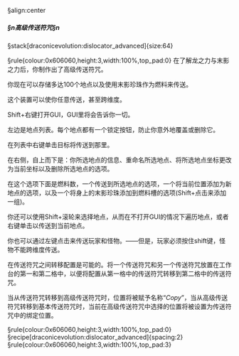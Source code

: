 §align:center
##### §n高级传送符咒§n

§stack[draconicevolution:dislocator_advanced]{size:64}

§rule{colour:0x606060,height:3,width:100%,top_pad:0}
在了解龙之力与末影之力后，你制作出了高级传送符咒。

你现在可以存储多达100个地点以及使用末影珍珠作为燃料来传送。

这个装置可以使你任意传送，甚至跨维度。

Shift+右键打开GUI，GUI里将会告诉你一切。

左边是地点列表。每个地点都有一个锁定按钮，防止你意外地覆盖或删除它。

在列表中右键单击目标将传送到那里。

在右侧，自上而下是：你所选地点的信息、重命名所选地点、将所选地点坐标更改为当前坐标以及删除所选地点的选项。

在这个选项下面是燃料数，一个传送到所选地点的选项，一个将当前位置添加为新地点的选项，以及一个将身上的末影珍珠添加到燃料槽的选项(Shift+点击来添加一组)。

你还可以使用Shift+滚轮来选择地点，从而在不打开GUI的情况下遍历地点，或者右键单击以传送到当前地点。

你也可以通过左键点击来传送玩家和怪物。——但是，玩家必须按住shift键，怪物不能跨维度传送。

在传送符咒之间转移配置是可能的。将一个传送符咒和另一个传送符咒放置在工作台的第一和第二格中，以便将配置从第一格中的传送符咒转移到第二格中的传送符咒。

当从传送符咒转移到高级传送符咒时，位置将被赋予名称“*Copy*”，当从高级传送符咒转移到基本传送符咒时，当前在高级传送符咒中选择的位置将被设置为传送符咒中的绑定位置。

§rule{colour:0x606060,height:3,width:100%,top_pad:0}
§recipe[draconicevolution:dislocator_advanced]{spacing:2}
§rule{colour:0x606060,height:3,width:100%,top_pad:3}